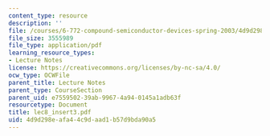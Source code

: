 ```yaml
---
content_type: resource
description: ''
file: /courses/6-772-compound-semiconductor-devices-spring-2003/4d9d298eafa44c9daad1b57d9bda90a5_lec8_insert3.pdf
file_size: 3555989
file_type: application/pdf
learning_resource_types:
- Lecture Notes
license: https://creativecommons.org/licenses/by-nc-sa/4.0/
ocw_type: OCWFile
parent_title: Lecture Notes
parent_type: CourseSection
parent_uid: e7559502-39ab-9967-4a94-0145a1adb63f
resourcetype: Document
title: lec8_insert3.pdf
uid: 4d9d298e-afa4-4c9d-aad1-b57d9bda90a5
---
```

